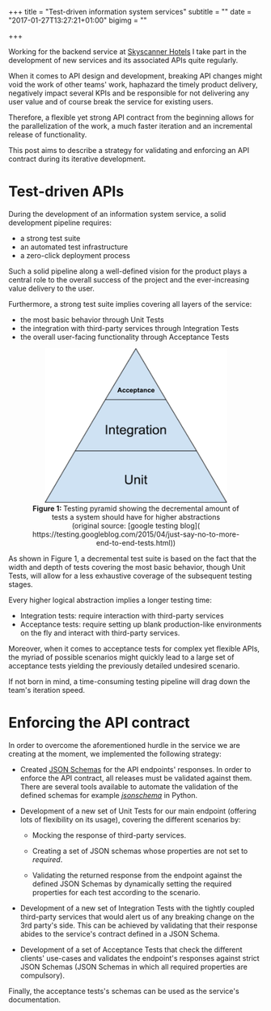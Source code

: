 +++
title = "Test-driven information system services"
subtitle = ""
date = "2017-01-27T13:27:21+01:00"
bigimg = ""

+++

Working for the backend service at [Skyscanner Hotels](https://www.skyscanner.net/hotels) I take part in the development of new services and its associated APIs quite regularly.
<!--more-->

When it comes to API design and development, breaking API changes might void the work of other teams' work, haphazard the timely product delivery, negatively impact several KPIs and be responsible for not delivering any user value and of course break the service for existing users.

Therefore, a flexible yet strong API contract from the beginning allows for the parallelization of the work, a much faster iteration and an incremental release of functionality.

This post aims to describe a strategy for validating and enforcing an API contract during its iterative development.

# Test-driven APIs

During the development of an information system service, a solid development pipeline requires:

  * a strong test suite
  * an automated test infrastructure
  * a zero-click deployment process

Such a solid pipeline along a well-defined vision for the product plays a central role to the overall success of the project and the ever-increasing value delivery to the user.

Furthermore, a strong test suite implies covering all layers of the service:

  - the most basic behavior through Unit Tests
  - the integration with third-party services through Integration Tests
  - the overall user-facing functionality through Acceptance Tests

<center>
<figure>
<img src="/img/testing_pyramid.png" width="360" height="305"/>
<figcaption>
<b>Figure 1: </b>Testing pyramid showing the decremental amount of tests a system should have for higher abstractions<br>
(original source: [google testing blog]( https://testing.googleblog.com/2015/04/just-say-no-to-more-end-to-end-tests.html))
</figcaption>
</figure>
</center>

As shown in Figure 1, a decremental test suite is based on the fact that the width and depth of tests covering the most basic behavior, though Unit Tests, will allow for a less exhaustive coverage of the subsequent testing stages.

Every higher logical abstraction implies a longer testing time:

  - Integration tests: require interaction with third-party services
  - Acceptance tests: require setting up blank production-like environments on the fly and interact with third-party services.

 Moreover, when it comes to acceptance tests for complex yet flexible APIs, the myriad of possible scenarios might quickly lead to a large set of acceptance tests yielding the previously detailed undesired scenario.

If not born in mind, a time-consuming testing pipeline will drag down the team's iteration speed.

# Enforcing the API contract

In order to overcome the aforementioned hurdle in the service we are creating at the moment, we implemented the following strategy:

  - Created [JSON Schemas](http://json-schema.org) for the API endpoints' responses. In order to enforce the API contract, all releases must be validated against them. There are several tools available to automate the validation of the defined schemas for example [*jsonschema*](https://pypi.python.org/pypi/jsonschema) in Python.

  - Development of a new set of Unit Tests for our main endpoint (offering lots of flexibility on its usage), covering the different scenarios by:

    - Mocking the response of third-party services.

    - Creating a set of JSON schemas whose properties are not set to *required*.

    - Validating the returned response from the endpoint against the defined JSON Schemas by dynamically setting the required properties for each test according to the scenario.

  - Development of a new set of Integration Tests with the tightly coupled third-party services that would alert us of any breaking change on the 3rd party's side. This can be achieved by validating that their response abides to the service's contract defined in a JSON Schema.

  - Development of a set of Acceptance Tests that check the different clients' use-cases and validates the endpoint's responses against strict JSON Schemas (JSON Schemas in which all required properties are compulsory).

  Finally, the acceptance tests's schemas can be used as the service's documentation.
